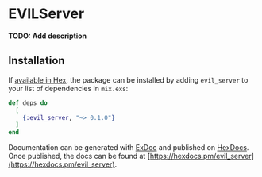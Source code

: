 # EVILServer

**TODO: Add description**

## Installation

If [available in Hex](https://hex.pm/docs/publish), the package can be installed
by adding `evil_server` to your list of dependencies in `mix.exs`:

```elixir
def deps do
  [
    {:evil_server, "~> 0.1.0"}
  ]
end
```

Documentation can be generated with [ExDoc](https://github.com/elixir-lang/ex_doc)
and published on [HexDocs](https://hexdocs.pm). Once published, the docs can
be found at [https://hexdocs.pm/evil_server](https://hexdocs.pm/evil_server).

